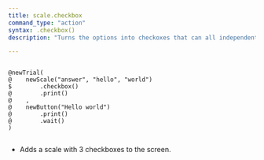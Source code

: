 ```yaml
---
title: scale.checkbox
command_type: "action"
syntax: .checkbox()
description: "Turns the options into checkoxes that can all independently be on/off."

---
```


<!--more-->

<pre><code class="language-diff-javascript diff-highlight try-true">
@newTrial(
@    newScale("answer", "hello", "world")
$        .checkbox()
@        .print()
@    ,
@    newButton("Hello world")
@        .print()
@        .wait()
)

</code></pre>

+ Adds a scale with 3 checkboxes to the screen.
